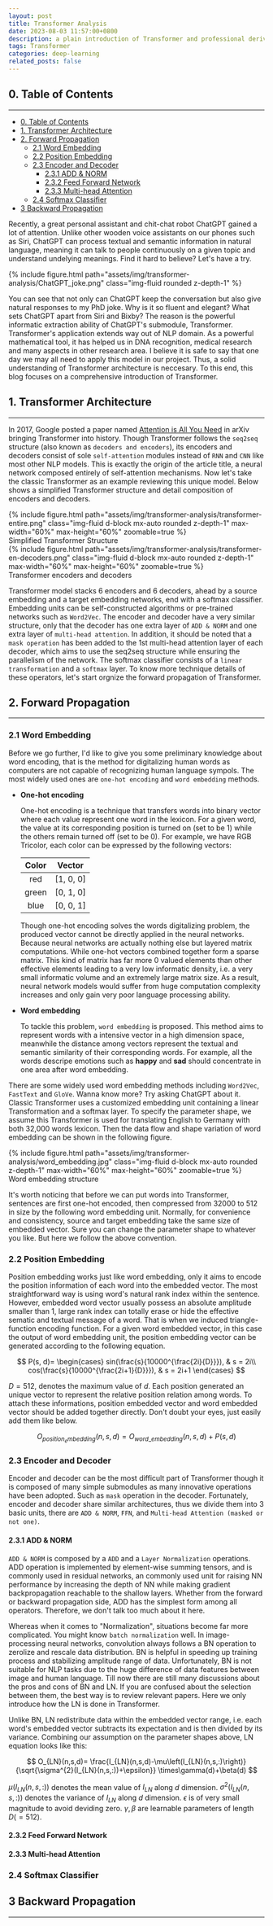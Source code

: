 ```yaml
---
layout: post
title: Transformer Analysis
date: 2023-08-03 11:57:00+0800
description: a plain introduction of Transformer and professional derivation of its forward and backward propagation
tags: Transformer
categories: deep-learning
related_posts: false
---
```


## 0. Table of Contents
---
- [0. Table of Contents](#0-table-of-contents)
- [1. Transformer Architecture](#1-transformer-architecture)
- [2. Forward Propagation](#2-forward-propagation)
  - [2.1 Word Embedding](#21-word-embedding)
  - [2.2 Position Embedding](#22-position-embedding)
  - [2.3 Encoder and Decoder](#23-encoder-and-decoder)
    - [2.3.1 ADD \& NORM](#231-add--norm)
    - [2.3.2 Feed Forward Network](#232-feed-forward-network)
    - [2.3.3 Multi-head Attention](#233-multi-head-attention)
  - [2.4 Softmax Classifier](#24-softmax-classifier)
- [3 Backward Propagation](#3-backward-propagation)

Recently, a great personal assistant and chit-chat robot ChatGPT gained a lot of attention. Unlike other wooden voice assistants on our phones such as Siri, ChatGPT can process textual and semantic information in natural language, meaning it can talk to people continuously on a given topic and understand undelying meanings. Find it hard to believe? Let's have a try.

<div class="row mt-3">
    <div class="col-sm mt-3 mt-md-0">
        {% include figure.html path="assets/img/transformer-analysis/ChatGPT_joke.png" class="img-fluid rounded z-depth-1" %}
    </div>
</div>

You can see that not only can ChatGPT keep the conversation but also give natural responses to my PhD joke. Why is it so fluent and elegant? What sets ChatGPT apart from Siri and Bixby? The reason is the powerful informatic extraction ability of ChatGPT's submodule, Transformer. Transformer's application extends way out of NLP domain. As a powerful mathematical tool, it has helped us in DNA recognition, medical research and many aspects in other research area. I believe it is safe to say that one day we may all need to apply this model in our project. Thus, a solid understanding of Transformer architecture is neccesary. To this end, this blog focuses on a comprehensive introduction of Transformer.

## 1. Transformer Architecture
---
In 2017, Google posted a paper named [Attention is All You Need](https://arxiv.org/abs/1706.03762v4) in arXiv bringing Transformer into history. Though Transformer follows the `seq2seq` structure (also known as `decoders and encoders`), its encoders and decoders consist of sole `self-attention` modules instead of `RNN` and `CNN` like most other NLP models. This is exactly the origin of the article title, a neural network composed entirely of self-attention mechanisms. Now let's take the classic Transformer as an example reviewing this unique model. Below shows a simplified Transformer structure and detail composition of encoders and decoders.

<div class="row mt-3">
    <div class="col-sm mt-3 mt-md-0">
        {% include figure.html path="assets/img/transformer-analysis/transformer-entire.png" class="img-fluid d-block mx-auto rounded z-depth-1" max-width="60%" max-height="60%" zoomable=true %}
    </div>
</div>
<div class="caption">
    Simplified Transformer Structure
</div>

<div class="row mt-3">
    <div class="col-sm mt-3 mt-md-0">
        {% include figure.html path="assets/img/transformer-analysis/transformer-en-decoders.png" class="img-fluid d-block mx-auto rounded z-depth-1" max-width="60%" max-height="60%" zoomable=true %}
    </div>
</div>
<div class="caption">
    Transformer encoders and decoders
</div>

Transformer model stacks 6 encoders and 6 decoders, ahead by a source embedding and a target embedding networks, end with a softmax classifier. Embedding units can be self-constructed algorithms or pre-trained networks such as `Word2Vec`. The encoder and decoder have a very similar structure, only that the decoder has one extra layer of `ADD & NORM` and one extra layer of `multi-head attention`. In addition, it should be noted that a `mask operation` has been added to the 1st multi-head attention layer of each decoder, which aims to use the seq2seq structure while ensuring the parallelism of the network. The softmax classifier consists of a `linear transformation` and a `softmax` layer. To know more technique details of these operators, let's start orgnize the forward propagation of Transformer.

## 2. Forward Propagation
---

### 2.1 Word Embedding

Before we go further, I'd like to give you some preliminary knowledge about word encoding, that is the method for digitalizing human words as computers are not capable of recognizing human language sympols. The most widely used ones are `one-hot encoding` and `word embedding` methods.

* **One-hot encoding**

    One-hot encoding is a technique that transfers words into binary vector where each value represent one word in the lexicon. For a given word, the value at its corresponding position is turned on (set to be 1) while the others remain turned off (set to be 0). For example, we have RGB Tricolor, each color can be expressed by the following vectors:

    | Color | Vector |
    | :------------: | :------------: |
    |  red | [1, 0, 0] |
    | green | [0, 1, 0] |
    | blue | [0, 0, 1] |

    Though one-hot encoding solves the words digitalizing problem, the produced vector cannot be directly applied in the neural networks. Because neural networks are actually nothing else but layered matrix computations. While one-hot vectors combined together form a sparse matrix. This kind of matrix has far more 0 valued elements than other effective elements leading to a very low informatic density, i.e. a very small informatic volume and an extremely large matrix size. As a result, neural network models would suffer from huge computation complexity increases and only gain very poor language processing ability.

* **Word embedding**

    To tackle this problem, `word embedding` is proposed. This method aims to represent words with a intensive vector in a high dimension space, meanwhile the distance among vectors represent the textual and semantic similarity of their corresponding words. For example, all the words descripe emotions such as **happy** and **sad** should concentrate in one area after word embedding.

There are some widely used word embedding methods including `Word2Vec`, `FastText` and `GloVe`. Wanna know more? Try asking ChatGPT about it. Classic Transformer uses a customized embedding unit containing a linear Transformation and a softmax layer. To specify the parameter shape, we assume this Transformer is used for translating English to Germany with both 32,000 words lexicon. Then the data flow and shape variation of word embedding can be shown in the following figure.

<div class="row mt-3">
    <div class="col-sm mt-3 mt-md-0">
        {% include figure.html path="assets/img/transformer-analysis/word_embedding.jpg" class="img-fluid d-block mx-auto rounded z-depth-1" max-width="60%" max-height="60%" zoomable=true %}
    </div>
</div>
<div class="caption">
    Word embedding structure
</div>

It's worth noticing that before we can put words into Transformer, sentences are first one-hot encoded, then compressed from 32000 to 512 in size by the following word embedding unit. Normally, for convenience and consistency, source and target embedding take the same size of embedded vector. Sure you can change the parameter shape to whatever you like. But here we follow the above convention.

### 2.2 Position Embedding

Position embedding works just like word embedding, only it aims to encode the position information of each word into the embedded vector. The most straightforward way is using word's natural rank index within the sentence. However, embedded word vector usually possess an absolute amplitude smaller than 1, large rank index can totally erase or hide the effective sematic and textual message of a word. That is when we induced triangle-function encoding function. For a given word embedded vector, in this case the output of word embedding unit, the position embedding vector can be generated according to the following equation.

$$
P(s, d)=
\begin{cases}
sin(\frac{s}{10000^{\frac{2i}{D}}}), & s = 2i\\
cos(\frac{s}{10000^{\frac{2i+1}{D}}}), & s = 2i+1
\end{cases}
$$

$D=512$, denotes the maximum value of $d$. Each position generated an unique vector to represent the relative position relation among words. To attach these informations, position embedded vector and word embedded vector should be added together directly. Don't doubt your eyes, just easily add them like below.

$$
O_{position_embedding}(n,s,d)=O_{word\_ embedding}(n,s,d)+P(s, d)
$$

### 2.3 Encoder and Decoder

Encoder and decoder can be the most difficult part of Transformer though it is composed of many simple submodules as many innovative operations have been adopted. Such as `mask` operation in the decoder. Fortunately, encoder and decoder share similar architectures, thus we divide them into 3 basic units, there are `ADD & NORM`, `FFN`, and `Multi-head Attention (masked or not one)`.

#### 2.3.1 ADD & NORM

`ADD & NORM` is composed by a `ADD` and a `Layer Normalization` operations. ADD operation is implemented by element-wise summing tensors, and is commonly used in residual networks, an commonly used unit for raising NN performance by increasing the depth of NN while making gradient backpropagation reachable to the shallow layers. Whether from the forward or backward propagation side, ADD has the simplest form among all operators. Therefore, we don't talk too much about it here.

Whereas when it comes to "Normalization", situations become far more complicated. You might know `batch normalization` well. In image-processing neural networks, convolution always follows a BN operation to zerolize and rescale data distribution. BN is helpful in speeding up training process and stabilizing amplitude range of data. Unfortunately, BN is not suitable for NLP tasks due to the huge difference of data features between image and human language. Till now there are still many discussions about the pros and cons of BN and LN. If you are confused about the selection between them, the best way is to review relevant papers. Here we only introduce how the LN is done in Transformer.

Unlike BN, LN redistribute data within the embedded vector range, i.e. each word's embedded vector subtracts its expectation and is then divided by its variance. Combining our assumption on the parameter shapes above, LN equation looks like this:

$$
O_{LN}(n,s,d)=
\frac{I_{LN}(n,s,d)-\mu\left(I_{LN}(n,s,:)\right)}
{\sqrt{\sigma^{2}(I_{LN}(n,s,:))+\epsilon}}
\times\gamma(d)+\beta(d)
$$

$\mu\left(I_{LN}(n,s,:)\right)$ denotes the mean value of $I_{LN}$ along $d$ dimension. $\sigma^{2}(I_{LN}(n,s,:))$ denotes the variance of $I_{LN}$ along $d$ dimension. $\epsilon$ is of very small magnitude to avoid deviding zero. $\gamma, \beta$ are learnable parameters of length $D(=512)$.

#### 2.3.2 Feed Forward Network

#### 2.3.3 Multi-head Attention

### 2.4 Softmax Classifier

## 3 Backward Propagation
---